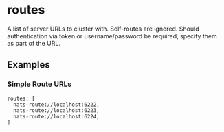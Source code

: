# routes

A list of server URLs to cluster with. Self-routes are ignored. Should authentication via token or username/password
be required, specify them as part of the URL.

## Examples

### Simple Route URLs
```
routes: [
  nats-route://localhost:6222,
  nats-route://localhost:6223,
  nats-route://localhost:6224,
]

```

